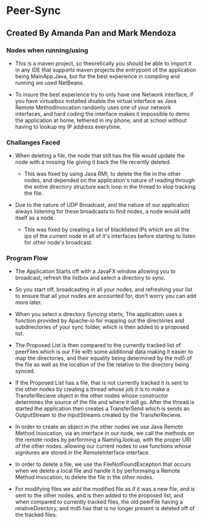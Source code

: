 # Peer-Sync
## Created By Amanda Pan and Mark Mendoza

### Nodes when running/using
- This is a maven project, so theoretically you should be able to import it in any IDE that supports maven projects the entrypoint of the application being MainApp.Java, but for the best experience in compiling and running we used NetBeans.

- To insure the best experience try to only have one Network interface, if you have virtualbox installed disable the virtual interface as Java Remote MethodInvocation randomly uses one of your network interfaces, and hard coding the interface makes it impossible to demo the application at home, tethered in my phone, and at school without having to lookup my IP address everytime.

### Challanges Faced

- When deleting a file, the node that still has the file would update the node with a missing file giving it back the file recently deleted.

    - This was fixed by using Java RMI, to delete the file in the other nodes, and depended on the application's nature of reading through the entire directory structure each loop in the thread to stop tracking the file.

- Due to the nature of UDP Broadcast, and the nature of our application always listening for these broadcasts to find nodes, a node would add itself as a node.

    - This was fixed by creating a list of blacklisted IPs which are all the ips of the current node in all of it's interfaces before starting to listen for other node's broadcast.

### Program Flow

- The Application Starts off with a JavaFX window allowing you to broadcast, refresh the listbox and select a directory to sync.

- So you start off, broadcasting in all your nodes, and refreshing your list to ensure that all your nodes are accounted for, don't worry you can add more later. 

- When you select a directory Syncing starts, The application uses a function provided by Apache-io for mapping out the directories and subdirectories of your sync folder, which is then added to a proposed list.

- The Proposed List is then compared to the currently tracked list of peerFiles which is our File with some additional data making it easier to map the directories, and their equality being determined by the md5 of the file as well as the location of the file relative to the directory being synced.

- If the Proposed List has a file, that is not currently tracked it is sent to the other nodes by creating a thread whose job it is to make a TransferRecieve object in the other nodes whose constructor determines the source of the file and where it will go. After the thread is started the application then creates a TransferSend which is sends an OutputStream to the InputStreams created by the TransferRecieve.

- In order to create an object in the other nodes we use Java Remote Method Invocation, via an interface in our node, we call the methods on the remote nodes by performing a Naming.lookup, with the proper URI of the other nodes. allowing our current nodes to use functions whose signitures are stored in the RemoteInterface interface. 

- In order to delete a file, we use the FileNotFoundException that occurs when we delete a local file and handle it by performaing a Remote Method Invocation, to delete the file in the other nodes.

- For modifying files we add the modified file as if it was a new file, and is sent to the other nodes, and is then added to the proposed list, and when compared to currently tracked files, the old peerFile having a relativeDirectory, and md5 has that is no longer present is deleted off of the tracked files.